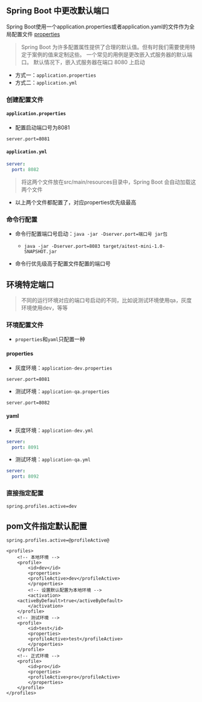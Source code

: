 ## Spring Boot 中更改默认端口

Spring Boot使用一个application.properties或者application.yaml的文件作为全局配置文件
[properties](https://docs.spring.io/spring-boot/docs/current/reference/html/application-properties.html#appendix.application-properties.server)

>Spring Boot 为许多配置属性提供了合理的默认值。但有时我们需要使用特定于案例的值来定制这些。 
> 一个常见的用例是更改嵌入式服务器的默认端口。
> 默认情况下，嵌入式服务器在端口 8080 上启动
- 方式一：`application.properties`
- 方式二：`application.yml`
### 创建配置文件
#### `application.properties`

- 配置启动端口号为8081
```properties
server.port=8081
```
#### `application.yml`
```yaml
server:
  port: 8082
```

>将这两个文件放在src/main/resources目录中，Spring Boot 会自动加载这两个文件

- 以上两个文件都配置了，对应properties优先级最高
### 命令行配置
- 命令行配置端口号启动：`java -jar -Dserver.port=端口号 jar包`
  - `java -jar -Dserver.port=8083 target/aitest-mini-1.0-SNAPSHOT.jar`

- 命令行优先级高于配置文件配置的端口号

## 环境特定端口
>不同的运行环境对应的端口号启动的不同，比如说测试环境使用qa，灰度环境使用dev，等等

### 环境配置文件
- `properties`和`yaml`只配置一种
#### properties
- 灰度环境：`application-dev.properties`

```properties
server.port=8081
```

- 测试环境：`application-qa.properties`

```properties
server.port=8082
```

#### yaml
- 灰度环境：`application-dev.yml`
```yaml
server:  
  port: 8091
```

- 测试环境：`application-qa.yml`
```yaml
server:  
  port: 8092
```
### 直接指定配置
```
spring.profiles.active=dev
```

## pom文件指定默认配置
```
spring.profiles.active=@profileActive@
```

```
<profiles>
	<!-- 本地环境 -->
	<profile>
		<id>dev</id>
		<properties>
		<profileActive>dev</profileActive>
		</properties>
		<!-- 设置默认配置为本地环境 -->
		<activation>
	<activeByDefault>true</activeByDefault>
		</activation>
	</profile>
	<!-- 测试环境 -->
	<profile>
		<id>test</id>
		<properties>
		<profileActive>test</profileActive>
		</properties>
	</profile>
	<!-- 正式环境 -->
	<profile>
		<id>pro</id>
		<properties>
		<profileActive>pro</profileActive>
		</properties>
	</profile>
</profiles>
```
